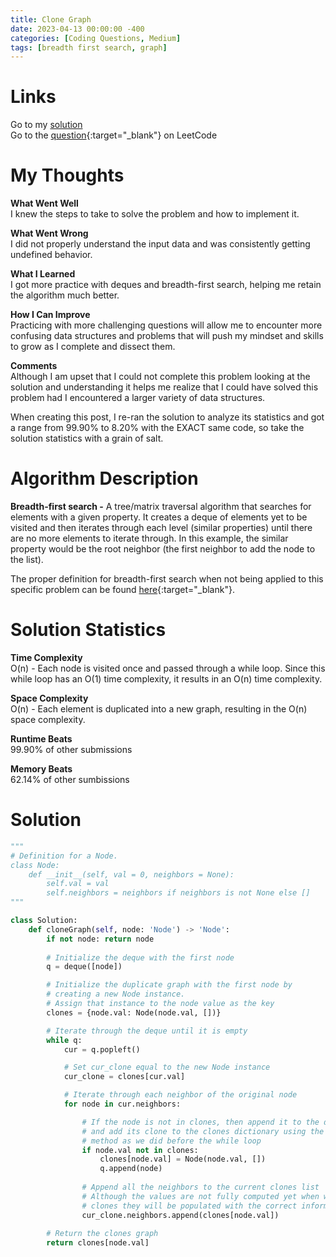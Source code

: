 ```yaml
---
title: Clone Graph
date: 2023-04-13 00:00:00 -400
categories: [Coding Questions, Medium]
tags: [breadth first search, graph]
---
```


# Links  

Go to my [solution](#solution)  
Go to the [question](https://leetcode.com/problems/clone-graph/){:target="_blank"} on LeetCode  

# My Thoughts  

**What Went Well**  
I knew the steps to take to solve the problem and how to implement it.

**What Went Wrong**  
I did not properly understand the input data and was consistently getting undefined behavior.

**What I Learned**  
I got more practice with deques and breadth-first search, helping me retain the algorithm much better.

**How I Can Improve**  
Practicing with more challenging questions will allow me to encounter more confusing data structures and problems that will push my mindset and skills to grow as I complete and dissect them.

**Comments**  
Although I am upset that I could not complete this problem looking at the solution and understanding it helps me realize that I could have solved this problem had I encountered a larger variety of data structures. 

When creating this post, I re-ran the solution to analyze its statistics and got a range from 99.90% to 8.20% with the EXACT same code, so take the solution statistics with a grain of salt.

# Algorithm Description

**Breadth-first search -** A tree/matrix traversal algorithm that searches for elements with a given property. 
It creates a deque of elements yet to be visited and then iterates through each level (similar properties) until there are no more elements to iterate through. 
In this example, the similar property would be the root neighbor (the first neighbor to add the node to the list). 

The proper definition for breadth-first search when not being applied to this specific problem can be found [here](https://en.wikipedia.org/wiki/Breadth-first_search){:target="_blank"}.

# Solution Statistics  

**Time Complexity**  
O(n) - Each node is visited once and passed through a while loop. Since this while loop has an O(1) time complexity, it results in an O(n) time complexity.

**Space Complexity**  
O(n) - Each element is duplicated into a new graph, resulting in the O(n) space complexity.

**Runtime Beats**  
99.90% of other submissions  

**Memory Beats**  
62.14% of other sumbissions  

# Solution  

```python
"""
# Definition for a Node.
class Node:
    def __init__(self, val = 0, neighbors = None):
        self.val = val
        self.neighbors = neighbors if neighbors is not None else []
"""

class Solution:
    def cloneGraph(self, node: 'Node') -> 'Node':
        if not node: return node
        
        # Initialize the deque with the first node
        q = deque([node])

        # Initialize the duplicate graph with the first node by 
        # creating a new Node instance. 
        # Assign that instance to the node value as the key
        clones = {node.val: Node(node.val, [])}

        # Iterate through the deque until it is empty
        while q:      
            cur = q.popleft() 

            # Set cur_clone equal to the new Node instance
            cur_clone = clones[cur.val]            

            # Iterate through each neighbor of the original node
            for node in cur.neighbors:

                # If the node is not in clones, then append it to the deque
                # and add its clone to the clones dictionary using the same
                # method as we did before the while loop
                if node.val not in clones:
                    clones[node.val] = Node(node.val, [])
                    q.append(node)
                    
                # Append all the neighbors to the current clones list
                # Although the values are not fully computed yet when we return 
                # clones they will be populated with the correct information
                cur_clone.neighbors.append(clones[node.val])
                
        # Return the clones graph
        return clones[node.val]

```
